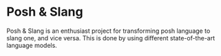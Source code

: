 # Posh & Slang

Posh & Slang is an enthusiast project for transforming posh language to slang one, and vice versa. This is done by using different state-of-the-art language models.
